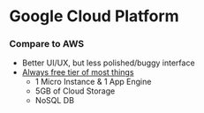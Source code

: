 # Google Cloud Platform

### Compare to AWS

- Better UI/UX, but less polished/buggy interface
- [Always free tier of most things](https://cloud.google.com/free)
  - 1 Micro Instance & 1 App Engine
  - 5GB of Cloud Storage
  - NoSQL DB